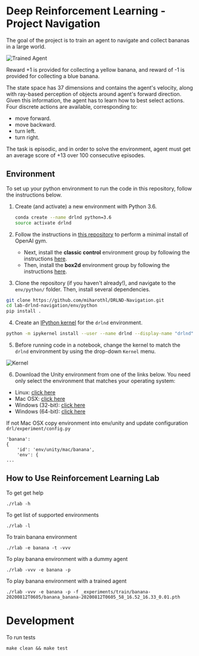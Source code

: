 [//]: # (Image References)

[image1]: https://user-images.githubusercontent.com/10624937/42135619-d90f2f28-7d12-11e8-8823-82b970a54d7e.gif "Trained Agent"
[image2]: https://user-images.githubusercontent.com/10624937/42386929-76f671f0-8106-11e8-9376-f17da2ae852e.png "Kernel"

# Deep Reinforcement Learning - Project Navigation

The goal of the project is to train an agent to navigate and collect bananas in a large world.

![Trained Agent][image1]

Reward +1 is provided for collecting a yellow banana, and reward of -1 is provided for collecting a blue banana.

The state space has 37 dimensions and contains the agent's velocity, along with ray-based perception of objects around
agent's forward direction. Given this information, the agent has to learn how to best select actions. 
Four discrete actions are available, corresponding to:

* move forward.
* move backward.
* turn left.
* turn right.

The task is episodic, and in order to solve the environment, agent must get an average score of +13 over 100
consecutive episodes.

## Environment

To set up your python environment to run the code in this repository, follow the instructions below.

1. Create (and activate) a new environment with Python 3.6.

	```bash
	conda create --name drlnd python=3.6
	source activate drlnd
	```
	
2. Follow the instructions in [this repository](https://github.com/openai/gym) to perform a minimal install of OpenAI gym.  
	- Next, install the **classic control** environment group by following the instructions [here](https://github.com/openai/gym#classic-control).
	- Then, install the **box2d** environment group by following the instructions [here](https://github.com/openai/gym#box2d).
	
3. Clone the repository (if you haven't already!), and navigate to the `env/python/` folder.  Then, install several dependencies.
```bash
git clone https://github.com/miharothl/DRLND-Navigation.git
cd lab-drlnd-navigation/env/python
pip install .
```

4. Create an [IPython kernel](http://ipython.readthedocs.io/en/stable/install/kernel_install.html) for the `drlnd` environment.  
```bash
python -m ipykernel install --user --name drlnd --display-name "drlnd"
```

5. Before running code in a notebook, change the kernel to match the `drlnd` environment by using the drop-down `Kernel` menu. 

![Kernel][image2]

6. Download the Unity environment from one of the links below.  You need only select the environment that matches your operating system:
  - Linux: [click here](https://s3-us-west-1.amazonaws.com/udacity-drlnd/P1/Banana/Banana_Linux.zip)
  - Mac OSX: [click here](https://s3-us-west-1.amazonaws.com/udacity-drlnd/P1/Banana/Banana.app.zip)
  - Windows (32-bit): [click here](https://s3-us-west-1.amazonaws.com/udacity-drlnd/P1/Banana/Banana_Windows_x86.zip)
  - Windows (64-bit): [click here](https://s3-us-west-1.amazonaws.com/udacity-drlnd/P1/Banana/Banana_Windows_x86_64.zip)
  
If not Mac OSX copy environment into env/unity and update configuration `drl/experiment/config.py`

```
'banana':
{
    'id': 'env/unity/mac/banana',
    'env': {
...
```
    
## How to Use Reinforcement Learning Lab

To get get help 
```
./rlab -h
```
To get list of supported environments
```
./rlab -l
```
To train banana environment
```
./rlab -e banana -t -vvv
```
To play banana environment with a dummy agent
```
./rlab -vvv -e banana -p
```
To play banana environment with a trained agent
```
./rlab -vvv -e banana -p -f _experiments/train/banana-20200812T0605/banana_banana-20200812T0605_58_16.52_16.33_0.01.pth
```

# Development

To run tests
```
make clean && make test
```

